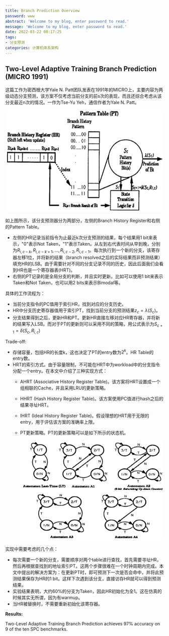 ```yaml
---
title: Branch Prediction Overview
password: www
abstract: 'Welcome to my blog, enter password to read.'
message: 'Welcome to my blog, enter password to read.'
date: 2022-03-22 00:17:25
tags:
- 分支预测
categories: 计算机体系架构
---
```


## Two-Level Adaptive Training Branch Prediction (MICRO 1991)

这篇工作为密西根大学Yale N. Patt团队发表在1991年的MICRO上，主要内容为两级动态分支预测，该方案不仅考虑当前分支的前s次的表现，而且还综合考虑从该分支最近n次的情况。一作为Tse-Yu Yeh，通信作者为Yale N. Patt。

![](./Branch-Prediction-Overview/2022-03-22-00-18-46.png)

如上图所示，该分支预测器分为两部分，左侧的Branch History Register和右侧的Pattern Table。

- 左侧的HR记录当前指令为止最近k次分支预测的结果，每个结果用1 bit来表示，"0"表示Not Taken，"1"表示Taken。从左到右代表时间从早到晚，分别为$R_{i,c-k}, R_{i,c-k+1}, ... , R_{i,c-2}, R_{i,c-1}$。每次执行到一个新的分支，该寄存器左移1位，并将新的结果（branch resolved之后的实际结果而非预测结果）填充HR的LSB。由于需要针对不同的分支记录不同的历史，因此后面我们会看到HR也是一个寄存器表(HRT)。
- 右侧的PT记录的是全局分支的判断，并且实时更新。比如可以使用1 bit来表示Taken和Not Taken，也可以用2 bits来表示Bimodal等。

具体的工作流程为：

- 当前分支指令的PC值用于索引HR，找到对应的分支历史。
- HR中分支历史寄存器值用于索引PT，找到当前分支的预测结果$z_c=\lambda(S_c)$。
- 分支结果得到之后，更新HR和PT。更新HR直接左移对应HR寄存器，并将新的结果写入LSB。而对于PT的更新则可以采用不同的策略，用公式表示为$S_{c+1}=\delta(S_c, R_{i,c})$

Trade-off:

- 存储容量，包括HR的长度k，这也决定了PT的entry数为$2^k$。HR Table的entry数。
- HRT的索引方式。由于容量限制，不可能在HRT中为workload中的分支指令分配一个entry。在本文中介绍了三种实现方式：
  - AHRT (Associative History Register Table)。该方案将HRT设置成一个组相联的Cache，并且采用LRU的更新策略。
  - HHRT (Hash History Register Table)。该方案使用PC值进行hash之后的结果寻址HRT。
  - IHRT (Ideal History Register Table)。假设理想的HRT用于无限的entry，用于评估该方案的准确率上限。
  - PT更新策略。PT的更新策略可以是如下所示的状态机。
	
	![](./Branch-Prediction-Overview/2022-03-22-00-46-01.png)

实现中需要考虑的几个点：


- 每次需要一个新的分支，需要顺序对两个table进行查找，首先需要寻址HR，然后再根据查找到的地址索引PT。这两个步骤很难在一个时钟周期内完成。本文中提出的解决方案为：在更新PT时，即可预测下一次是否会命中，并将此预测结果保存为HR的1 bit。这样下次遇到该分支，直接访存HR就可以得到预测结果。
- 实验结果表明，大约60%的分支为Taken，因此HR初始化为全1。这在仿真的时候其实无所谓，因为有warmup。
- 当HR被替换时，不需要重新初始化该寄存器。

**Results:**

Two-Level Adaptive Training Branch Prediction achieves 97% accuracy on 9 of the ten SPC benchmarks.